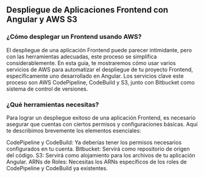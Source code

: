 <h2 align="left"> Despliegue de Aplicaciones Frontend con Angular y AWS S3 </h2>

<h3 align="left"> ¿Cómo desplegar un Frontend usando AWS? </h3>

<p align="left"> El despliegue de una aplicación Frontend puede parecer intimidante, pero con las herramientas adecuadas, este proceso se simplifica considerablemente. En esta guía, te mostraremos cómo usar varios servicios de AWS para automatizar el despliegue de tu proyecto Frontend, específicamente uno desarrollado en Angular. Los servicios clave este proceso son AWS CodePipeline, CodeBuild y S3, junto con Bitbucket como sistema de control de versiones. </p>

<h3 align="left"> ¿Qué herramientas necesitas? </h3>

<p align="left"> Para lograr un despliegue exitoso de una aplicación Frontend, es necesario asegurar que cuentas con ciertos permisos y configuraciones básicas. Aquí te describimos brevemente los elementos esenciales:

CodePipeline y CodeBuild: Ya deberías tener los permisos necesarios configurados en tu cuenta.
Bitbucket: Servirá como repositorio de origen del código.
S3: Servirá como alojamiento para los archivos de tu aplicación Angular.
ARNs de Roles: Necesitas los ARNs específicos de los roles de CodePipeline y CodeBuild ya existentes. </p>

